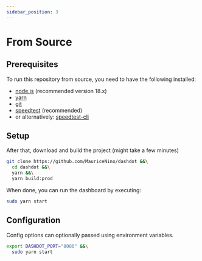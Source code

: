 ```yaml
---
sidebar_position: 3
---
```


# From Source

## Prerequisites

To run this repository from source, you need to have the following installed:

- [node.js](https://nodejs.org/) (recommended version 18.x)
- [yarn](https://yarnpkg.com/)
- [git](https://git-scm.com/)
- [speedtest](https://www.speedtest.net/apps/cli) (recommended)
- or alternatively: [speedtest-cli](https://github.com/sivel/speedtest-cli)

## Setup

After that, download and build the project (might take a few minutes)

```bash
git clone https://github.com/MauriceNino/dashdot &&\
  cd dashdot &&\
  yarn &&\
  yarn build:prod
```

When done, you can run the dashboard by executing:

```bash
sudo yarn start
```

## Configuration

Config options can optionally passed using environment variables.

```bash
export DASHDOT_PORT="8080" &&\
  sudo yarn start
```
